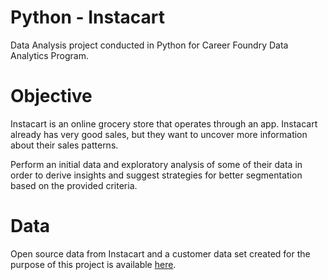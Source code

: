 # Python - Instacart
Data Analysis project conducted in Python for Career Foundry Data Analytics Program.

# Objective
Instacart is an online grocery store that operates through an app. Instacart already has very good sales, but they want to uncover more information about their sales patterns.

Perform an initial data and exploratory analysis of some of their data in order to derive insights and suggest strategies for better segmentation based on the provided criteria.

# Data
Open source data from Instacart and a customer data set created for the purpose of this project is available [here](https://s3.amazonaws.com/coach-courses-us/public/courses/data-immersion/A4/A4_Data_Assets/customers.zip).

